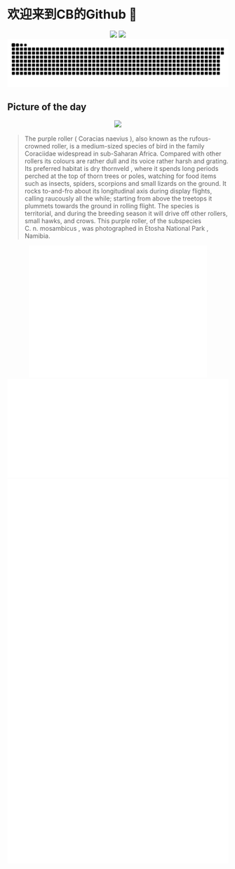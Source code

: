 
# 欢迎来到CB的Github 👋

<div align="center">
  <img height="137px" src="https://github-readme-stats.vercel.app/api?username=SuperCB&show_icons=true&theme=radical" />
  <img height="137px" src="https://github-readme-stats.vercel.app/api/top-langs/?username=SuperCB&hide_title=true&hide_border=true&layout=compact&langs_count=6&text_color=000&icon_color=fff" />
</div>


<div align="center">
    <img src="./contribution-snake/github-contribution-grid-snake.svg" />
</div>



## Picture of the day
<div align="center">
  <img width=400px src="https://upload.wikimedia.org/wikipedia/commons/thumb/e/e4/Purple_roller_%28Coracias_naevius_mosambicus%29.jpg/450px-Purple_roller_%28Coracias_naevius_mosambicus%29.jpg" />
</div>

>The  purple roller  ( Coracias naevius ), also known as the rufous-crowned roller, is a medium-sized species of bird in the family  Coraciidae  widespread in sub-Saharan Africa. Compared with other  rollers  its colours are rather dull and its voice rather harsh and grating. Its preferred habitat is dry  thornveld , where it spends long periods perched at the top of thorn trees or poles, watching for food items such as insects, spiders, scorpions and small lizards on the ground. It rocks to-and-fro about its longitudinal axis during display flights, calling raucously all the while; starting from above the treetops it plummets towards the ground in rolling flight. The species is territorial, and during the breeding season it will drive off other rollers, small hawks, and crows. This purple roller, of the subspecies  C. n. mosambicus , was photographed in  Etosha National Park , Namibia.



<div align="center">
  <img height="300px" src="base_metrics.svg" />
  <img  src="metrics.plugin.calendar.full.svg" />
</div>


<div align="center">
  <img  src="plugin_metrics.svg" /> 
</div>
